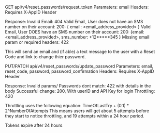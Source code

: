 GET api/v4/reset_passwords/request_token
Paramaters: email
Headers: Requires X-AppID Header

Response:
Invalid Email: 404
Valid Email, User does not have an SMS number on their account:
200: { email: <email_address_provided> }
Valid Email, User DOES have an SMS number on their account:
200: {email: <email_address_provided>, sms_number: +12*****345 }
Missing email param or required headers: 422

This will send an email and (if able) a text message to the user with a Reset Code and link to change thier password.


PUT/PATCH api/v4/reset_passwords/update_password
Parameters: email, reset_code, password, password_confirmation
Headers: Requires X-AppID Header

Response:
Invalid params/ Passwords dont match: 422 with details in the body
Successful change: 200, With userID and API Key for login
Throttling: 420

Throttling uses the following equation: TimeOfLastTry + (0.1) * 2^NumberOfAttempts
This means users will get about 5 attempts before they start to notice throttling, and 19 attempts within a 24 hour period.

Tokens expire after 24 hours
